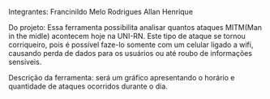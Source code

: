 Integrantes:
Francinildo Melo Rodrigues
Allan Henrique

Do projeto:
Essa ferramenta possibilita analisar quantos ataques MITM(Man in the midle) acontecem hoje na UNI-RN.
Este tipo de ataque se tornou corriqueiro, pois é possível faze-lo somente com um celular ligado a wifi, causando perda
de dados para os usuários ou até roubo de informações sensíveis.

Descrição da ferramenta:
será um gráfico apresentando o horário e quantidade de ataques ocorridos durante o dia.
